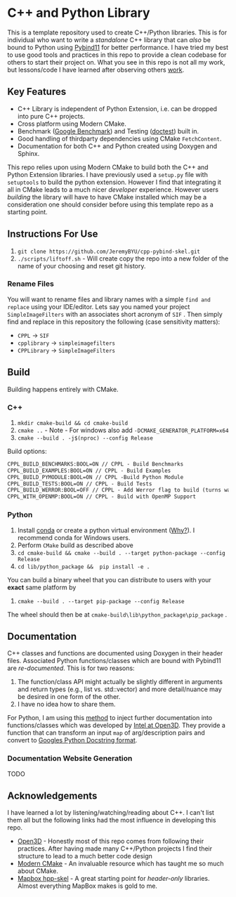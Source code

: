 # C++ and Python Library

This is a template repository used to create  C++/Python libraries. This is for individual who want to write a *standalone* C++ library that can *also* be bound to Python using [Pybind11](https://pybind11.readthedocs.io/en/stable/) for better performance. I have tried my best to use good tools and practices in this repo to provide a clean codebase for others to start their project on. What you see in this repo is not all my work, but lessons/code I have learned after observing others [work](#acknowledgements). 

## Key Features

* C++ Library is independent of Python Extension, i.e. can be dropped into pure C++ projects.
* Cross platform using Modern CMake.
* Benchmark ([Google Benchmark](https://github.com/google/benchmark)) and Testing ([doctest](https://github.com/onqtam/doctest)) built in.
* Good handling of thirdparty dependencies using CMake `FetchContent`.
* Documentation for both C++ and Python created using Doxygen and Sphinx.

This repo relies upon using Modern CMake to build both the C++ and Python Extension libraries. I have previously used a `setup.py` file with `setuptools` to build the python extension. However I find that integrating it all in CMake leads to a much nicer *developer* experience. However  users *building* the library will have to have CMake installed which may be a consideration one should consider before using this template repo as a starting point.

## Instructions For Use

1. `git clone https://github.com/JeremyBYU/cpp-pybind-skel.git`
2. `./scripts/liftoff.sh` - Will create copy the repo into a new folder of the name of your choosing and reset git history.

### Rename Files

You will want to rename files and library names with a simple `find and replace` using your IDE/editor. Lets say you named your project `SimpleImageFilters` with an associates short acronym of `SIF` . Then simply find and replace in this repository the following (case sensitivity matters):

* `CPPL` -> `SIF` 
* `cpplibrary` -> `simpleimagefilters` 
* `CPPLibrary` -> `SimpleImageFilters` 

## Build

Building happens entirely with CMake.

### C++

1. `mkdir cmake-build && cd cmake-build` 
2. `cmake ..` -  Note - For windows also add `-DCMAKE_GENERATOR_PLATFORM=x64` 
3. `cmake --build . -j$(nproc) --config Release`

Build options:

```txt
CPPL_BUILD_BENCHMARKS:BOOL=ON // CPPL - Build Benchmarks
CPPL_BUILD_EXAMPLES:BOOL=ON // CPPL - Build Examples
CPPL_BUILD_PYMODULE:BOOL=ON // CPPL -Build Python Module
CPPL_BUILD_TESTS:BOOL=ON // CPPL - Build Tests
CPPL_BUILD_WERROR:BOOL=OFF // CPPL - Add Werror flag to build (turns warnings into errors)
CPPL_WITH_OPENMP:BOOL=ON // CPPL - Build with OpenMP Support
```

### Python

1. Install [conda](https://conda.io/projects/conda/en/latest/) or create a python virtual environment ([Why?](https://medium.freecodecamp.org/why-you-need-python-environments-and-how-to-manage-them-with-conda-85f155f4353c)). I recommend conda for Windows users.
2. Perform `CMake` build as described above
3. `cd cmake-build && cmake --build . --target python-package --config Release` 
4. `cd lib/python_package &&  pip install -e .` 

You can build a binary wheel that you can distribute to users with your **exact** same platform by

1. `cmake --build . --target pip-package --config Release` 

The wheel should then be at `cmake-build\lib\python_package\pip_package` .


## Documentation

C++ classes and functions are documented using Doxygen in their header files. Associated Python functions/classes which are bound with Pybind11 are *re-documented*. This is for two reasons:

1. The function/class API might actually be slightly different in arguments and return types (e.g., list vs. std::vector) and more detail/nuance may be desired in one form of the other.
2. I have no idea how to share them.

For Python, I am using this [method](./src/Python/cpplib_pybind/docstring/docstring.hpp) to inject further documentation into functions/classes which was developed by [Intel at Open3D](https://github.com/intel-isl/Open3D). They provide a function that can transform an input `map` of arg/description pairs and convert to [Googles Python Docstring format](https://sphinxcontrib-napoleon.readthedocs.io/en/latest/example_google.html).

### Documentation Website Generation

TODO

## Acknowledgements

I have learned a lot by listening/watching/reading about C++. I can't list them all but the following links had the most influence in developing this repo.

* [Open3D](https://github.com/intel-isl/Open3D) - Honestly most of this repo comes from following their practices.  After having made many C++/Python projects I find their structure to lead to a much better code design
* [Modern CMake](https://cliutils.gitlab.io/modern-cmake/) - An invaluable resource which has taught me so much about CMake.
* [Mapbox hpp-skel](https://github.com/mapbox/hpp-skel) - A great starting point for *header-only* libraries. Almost everything MapBox makes is gold to me.



